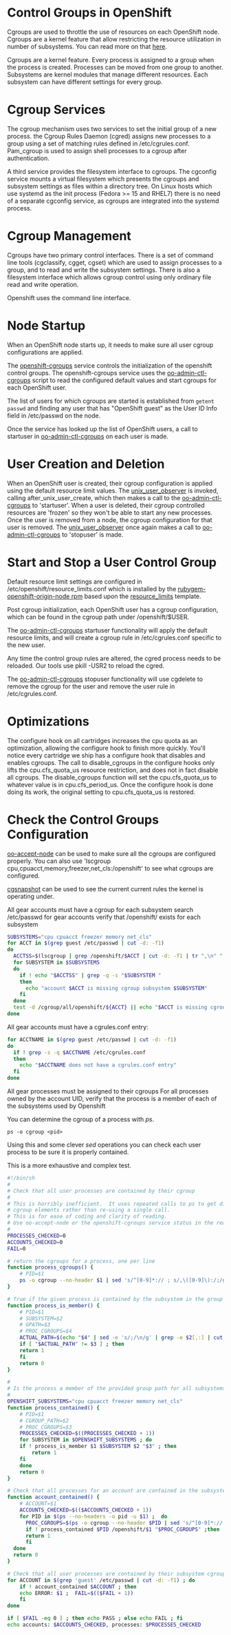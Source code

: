 Control Groups in OpenShift
===========================

Cgroups are used to throttle the use of resources on each OpenShift node.
Cgroups are a kernel feature that allow restricting the resource utilization in
number of subsystems.  You can read more on that
[here](https://access.redhat.com/knowledge/docs/en-US/Red_Hat_Enterprise_Linux/6/html/Resource_Management_Guide/ch-Subsystems_and_Tunable_Parameters.html).

Cgroups are a kernel feature.  Every process is assigned to a group
when the process is created.  Processes can be moved from one group to another.
Subsystems are kernel modules that manage different resources.  Each
subsystem can have different settings for every group.

Cgroup Services
===============

The cgroup mechanism uses two services to set the initial group of a
new process.  the Cgroup Rules Daemon (cgred) assigns new processes to
a group using a set of matching rules defined in /etc/cgrules.conf.
Pam_cgroup is used to assign shell processes to a cgroup after
authentication.

A third service provides the filesystem interface to cgroups.  The
cgconfig service mounts a virtual filesystem which presents the
cgroups and subsystem settings as files within a directory tree.  On
Linux hosts which use systemd as the init process (Fedora >= 15 and
RHEL7) there is no need of a separate cgconfig service, as cgroups are
integrated into the systemd process.

Cgroup Management
====================

Cgroups have two primary control interfaces.  There is a set of
command line tools (cgclassify, cgget, cgset) which are used to assign
processes to a group, and to read and write the subsystem settings.
There is also a filesystem interface which allows cgroup control using
only ordinary file read and write operation.  

Openshift uses the command line interface.

Node Startup
==========================

When an OpenShift node starts up, it needs to make sure all user
cgroup configurations are applied.

The [openshift-cgroups](../node/misc/init/openshift-cgroups) service controls
the initialization of the openshift control groups.  The openshift-cgroups
service uses the [oo-admin-ctl-cgroups](../node/misc/sbin/oo-admin-ctl-cgroups)
script to read the configured default values and start cgroups for each
OpenShift user.

The list of users for which cgroups are started is established from `getent
passwd` and finding any user that has "OpenShift guest" as the User ID Info
field in /etc/passwd on the node.

Once the service has looked up the list of OpenShift users, a call to startuser
in [oo-admin-ctl-cgroups](../node/misc/sbin/oo-admin-ctl-cgroups) on each user
is made.

User Creation and Deletion
==========================

When an OpenShift user is created, their cgroup configuration is applied using the default resource limit
values.  The
[unix_user_observer](../node/lib/openshift-origin-node/plugins/unix_user_observer.rb)
is invoked, calling after_unix_user_create, which then makes a call to the
[oo-admin-ctl-cgroups](../node/misc/sbin/oo-admin-ctl-cgroups) to 'startuser'.
When a user is deleted, their cgroup controlled resources are 'frozen' so they
won't be able to start any new processes.  Once the user is removed from a
node, the cgroup configuration for that user is removed.  The
[unix_user_observer](../node/lib/openshift-origin-node/plugins/unix_user_observer.rb)
once again makes a call to
[oo-admin-ctl-cgroups](../node/misc/sbin/oo-admin-ctl-cgroups) to 'stopuser' is made.

Start and Stop a User Control Group
===================================
Default resource limit settings  are configured in
/etc/openshift/resource_limits.conf which is installed by the
[rubygem-openshift-origin-node rpm](../node/rubygem-openshift-origin-node.spec)
based upon the [resource_limits](../node/conf/resource_limits.template)
template.

Post cgroup initialization, each OpenShift user has a cgroup configuration,
which can be found in the cgroup path under /openshift/$USER.

The [oo-admin-ctl-cgroups](../node/misc/sbin/oo-admin-ctl-cgroups) startuser functionality will apply the default resource limits, and will create a
cgroup rule in /etc/cgrules.conf specific to the new user.

Any time the control group rules are altered, the cgred process needs to be
reloaded.  Our tools use pkill -USR2 to reload the cgred.

The [oo-admin-ctl-cgroups](../node/misc/sbin/oo-admin-ctl-cgroups) stopuser functionality will use cgdelete to remove the cgroup for the user and
remove the user rule in /etc/cgrules.conf.


Optimizations
=============

The configure hook on all cartridges increases the cpu quota as an
optimization, allowing the configure hook to finish more quickly.  You'll
notice every cartridge we ship has a configure hook that disables and enables
cgroups.  The call to disable_cgroups in the configure hooks only lifts the
cpu.cfs_quota_us resource restriction, and does not in fact disable all
cgroups.  The disable_cgroups function will set the cpu.cfs_quota_us to
whatever value is in cpu.cfs_period_us.  Once the configure hook is done doing
its work, the original setting to cpu.cfs_quota_us is restored.


Check the Control Groups Configuration
======================================

[oo-accept-node](../node-util/bin/oo-accept-node) can be used to make sure all
the cgroups are configured properly.  You can also use 'lscgroup
cpu,cpuacct,memory,freezer,net_cls:/openshift' to see what cgroups are
configured.

[cgsnapshot](https://access.redhat.com/knowledge/docs/en-US/Red_Hat_Enterprise_Linux/6/html-single/Resource_Management_Guide/#ex-cgsnapshot-usage)
can be used to see the current current rules the kernel is operating under.

All gear accounts must have a cgroup for each subsystem
  search /etc/passwd for gear accounts
   verify that /openshift/<acctname> exists for each subsystem

```bash
SUBSYSTEMS="cpu cpuacct freezer memory net_cls"
for ACCT in $(grep guest /etc/passwd | cut -d: -f1)
do
  ACCTSS=$(lscgroup | grep /openshift/$ACCT | cut -d: -f1 | tr ",\n" " " | sort)
  for SUBSYSTEM in $SUBSYSTEMS
  do
    if ! echo "$ACCTSS" | grep -q -s "$SUBSYSTEM "
    then
      echo "account $ACCT is missing cgroup subsystem $SUBSYSTEM"
    fi
  done
  test -d /cgroup/all/openshift/${ACCT} || echo "$ACCT is missing cgroup directory"  
done
```

All gear accounts must have a cgrules.conf entry:

```bash
for ACCTNAME in $(grep guest /etc/passwd | cut -d: -f1)
do 
  if ! grep -s -q $ACCTNAME /etc/cgrules.conf
  then 
    echo "$ACCTNAME does not have a cgrules.conf entry"
  fi
done
```

All gear processes must be assigned to their cgroups
  For all processes owned by the account UID, verify that the process
  is a member of each of the subsystems used by Openshift

  You can determine the cgroup of a process with *ps*.
  
  ```ps -o cgroup <pid>```
  
  Using this and some clever *sed* operations you can check each user process
  to be sure it is properly contained.

  This is a more exhaustive and complex test.


```bash
#!/bin/sh
#
# Check that all user processes are contained by their cgroup
#
# This is horribly inefficient.  It uses repeated calls to ps to get different
# cgroup elements rather than re-using a single call.
# This is for ease of coding and clarity of reading.
# Use oo-accept-node or the openshift-cgroups service status in the real world.
#
PROCESSES_CHECKED=0
ACCOUNTS_CHECKED=0
FAIL=0

# return the cgroups for a process, one per line
function process_cgroups() {
    # PID=$1
    ps -o cgroup --no-header $1 | sed 's/^[0-9]*:// ; s/,\([0-9]\):/;/g'
}

# True if the given process is contained by the subsystem in the group path
function process_is_member() {
    # PID=$1
    # SUBSYSTEM=$2
    # GPATH=$3
    # PROC_CGROUPS=$4
    ACTUAL_PATH=$(echo "$4" | sed -e 's/;/\n/g' | grep -e $2[,:] | cut -d: -f2)
    if [ "$ACTUAL_PATH" != $3 ] ; then
	return 1
    fi
    return 0
}

#
# Is the process a member of the provided group path for all subsystems
#
OPENSHIFT_SUBSYSTEMS="cpu cpuacct freezer memory net_cls"
function process_contained() {
    # PID=$1
    # CGROUP_PATH=$2
    # PROC_CGROUPS=$3
    PROCESSES_CHECKED=$((PROCESSES_CHECKED + 1))
    for SUBSYSTEM in $OPENSHIFT_SUBSYSTEMS ; do
	if ! process_is_member $1 $SUBSYSTEM $2 "$3" ; then
	    return 1
	fi
    done
    return 0
}

# Check that all processes for an account are contained in the subsystem cgroup
function account_contained() {
    # ACCOUNT=$1
    ACCOUNTS_CHECKED=$(($ACCOUNTS_CHECKED + 1))
    for PID in $(ps --no-headers -o pid -u $1) ;  do
      PROC_CGROUPS=$(ps -o cgroup --no-header $PID | sed 's/^[0-9]*:// ; s/,\([0-9]\):/;/g')
      if ! process_contained $PID /openshift/$1 "$PROC_CGROUPS" ;then
	  return 1
      fi
  done
  return 0
}

# Check that all user processes are contained by their subsystem cgroups
for ACCOUNT in $(grep 'guest' /etc/passwd | cut -d: -f1) ; do
    if ! account_contained $ACCOUNT ; then
	echo ERROR: $1 ;  FAIL=$(($FAIL + 1))
    fi
done

if [ $FAIL -eq 0 ] ; then echo PASS ; else echo FAIL ; fi
echo accounts: $ACCOUNTS_CHECKED, processes: $PROCESSES_CHECKED
```
